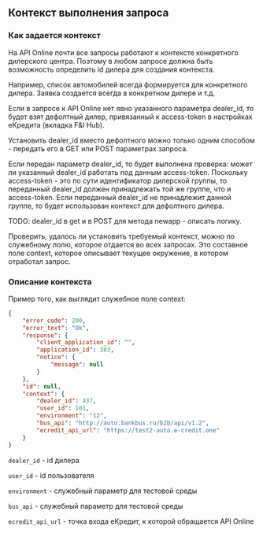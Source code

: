 ## Контекст выполнения запроса

### Как задается контекст

На API Online почти все запросы работают к контексте конкретного дилерского центра.
Поэтому в любом запросе должна быть возможность определить id дилера для создания контекста.

Например, список автомобилей всегда формируется для конкретного дилера. Заявка создается всегда в конкретном дилере и т.д.

Если в запросе к API Online нет явно указанного параметра dealer_id, то будет взят дефолтный
дилер, привязанный к access-token в настройках еКредита (вкладка F&I Hub).

Установить dealer_id вместо дефолтного можно только одним способом - передать его в GET или POST параметрах запроса.

Если передан параметр dealer_id, то будет выполнена проверка: может ли указанный dealer_id работать
под данным access-token. Поскольку access-token - это по сути идентификатор дилерской группы, то переданный dealer_id 
должен принадлежать той же группе, что и access-token. Если переданный dealer_id не принадлежит данной группе, то будет
использован контекст для дефолтного дилера.

TODO: dealer_id в get и в POST для метода newapp - описать логику.

Проверить, удалось ли установить требуемый контекст, можно по служебному полю, которое отдается во всех запросах. 
Это составное поле context, которое описывает текущее окружение, в котором отработал запрос.


### Описание контекста

Пример того, как выглядит служебное поле context:

```json
{
    "error_code": 200,
    "error_text": "Ok",
    "response": {
        "client_application_id": "",
        "application_id": 383,
        "notice": {
            "message": null
        }
    },
    "id": null,
    "context": {
        "dealer_id": 437,
        "user_id": 101,
        "environment": "12",
        "bus_api": "http://auto.bankbus.ru/b2b/api/v1.2",
        "ecredit_api_url": "https://test2-auto.e-credit.one"
    }
}
```

`dealer_id` - id дилера
 
`user_id` - id пользователя
 
`environment` - служебный параметр для тестовой среды
 
`bus_api` - служебный параметр для тестовой среды

`ecredit_api_url` - точка входа еКредит, к которой обращается API Online
